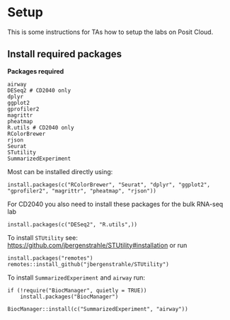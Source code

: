 # Setup

This is some instructions for TAs how to setup the labs on Posit Cloud.

## Install required packages

**Packages required**

``` 
airway
DESeq2 # CD2040 only
dplyr
ggplot2
gprofiler2
magrittr
pheatmap
R.utils # CD2040 only
RColorBrewer
rjson
Seurat
STutility
SummarizedExperiment
```

Most can be installed directly using:

```{r}
install.packages(c("RColorBrewer", "Seurat", "dplyr", "ggplot2", "gprofiler2", "magrittr", "pheatmap", "rjson"))
```

For CD2040 you also need to install these packages for the bulk RNA-seq lab

```{r}
install.packages(c("DESeq2", "R.utils",))
```

To install `STUtility` see: https://github.com/jbergenstrahle/STUtility#installation or run

```{r}
install.packages("remotes")
remotes::install_github("jbergenstrahle/STUtility")
```

To install `SummarizedExperiment` and `airway` run:

```{r}
if (!require("BiocManager", quietly = TRUE))
    install.packages("BiocManager")

BiocManager::install(c("SummarizedExperiment", "airway"))
```
